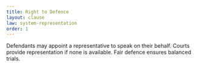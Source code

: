 ```yaml
---
title: Right to Defence
layout: clause
law: system-representation
order: 1
---
```


Defendants may appoint a representative to speak on their behalf. Courts provide representation if none is available. Fair defence ensures balanced trials.